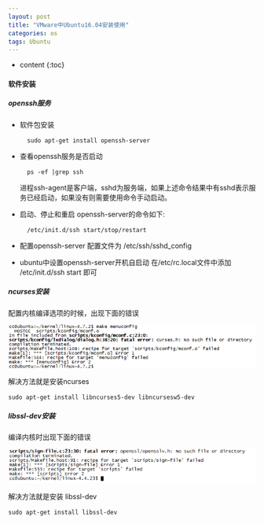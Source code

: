 ```yaml
---
layout: post
title: "VMware中Ubuntu16.04安装使用"
categories: os
tags: Ubuntu
---
```


* content
{:toc}

#### 软件安装

##### openssh服务

* 软件包安装

        sudo apt-get install openssh-server

* 查看openssh服务是否启动

        ps -ef |grep ssh

    进程ssh-agent是客户端，sshd为服务端，如果上述命令结果中有sshd表示服务已经启动，如果没有则需要使用命令手动启动。

* 启动、停止和重启 openssh-server的命令如下:

        /etc/init.d/ssh start/stop/restart

* 配置openssh-server
  配置文件为 /etc/ssh/sshd_config

* ubuntu中设置openssh-server开机自启动
  在/etc/rc.local文件中添加 /etc/init.d/ssh start 即可


##### ncurses安装

配置内核编译选项的时候，出现下面的错误

  ![kernel_config_error](/image/ubuntu/kernel_config_error.png)

解决方法就是安装ncurses

    sudo apt-get install libncurses5-dev libncursesw5-dev

##### libssl-dev安装

编译内核时出现下面的错误

  ![kernel_make_opensslv_error](/image/ubuntu/kernel_make_opensslv.PNG)

解决方法就是安装 libssl-dev

    sudo apt-get install libssl-dev


